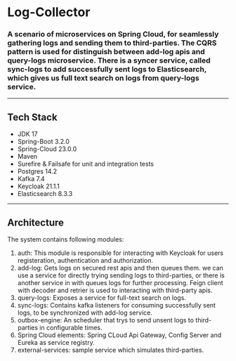 # Log-Collector

### A scenario of microservices on Spring Cloud, for seamlessly gathering logs and sending them to third-parties. The CQRS pattern is used for distinguish between add-log apis and query-logs microservice. There is a syncer service, called sync-logs to add successfully sent logs to Elasticsearch, which gives us full text search on logs from query-logs service.

---

## Tech Stack
* JDK 17
* Spring-Boot 3.2.0
* Spring-Cloud 23.0.0
* Maven
* Surefire & Failsafe for unit and integration tests
* Postgres 14.2
* Kafka 7.4
* Keycloak 21.1.1
* Elasticsearch 8.3.3

---


## Architecture
The system contains following modules:

1. auth: This module is responsible for interacting with Keycloak for users registeration, authentication and authorization.
2. add-log: Gets logs on secured rest apis and then queues them. we can use a service for directly trying sending logs to third-parties, or there is another service in with queues logs for further processing. Feign client with decoder and retrier is used to interacting with third-party apis. 
3. query-logs: Exposes a service for full-text search on logs.
4. sync-logs: Contains kafka listeners for consuming successfully sent logs, to be synchronized with add-log service.
5. outbox-engine: An scheduler that trys to send unsent logs to third-parties in configurable times.
6. Spring Cloud elements: Spring CLoud Api Gateway, Config Server and Eureka as service registry.
7. external-services: sample service which simulates third-parties.

